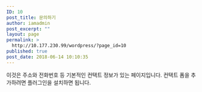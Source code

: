 ```yaml
---
ID: 10
post_title: 문의하기
author: iamadmin
post_excerpt: ""
layout: page
permalink: >
  http://10.177.230.99/wordpress/?page_id=10
published: true
post_date: 2018-06-14 10:10:35
---
```

이것은 주소와 전화번호 등 기본적인 컨택트 정보가 있는 페이지입니다. 컨택트 폼을 추가하려면 플러그인을 설치하면 됩니다.